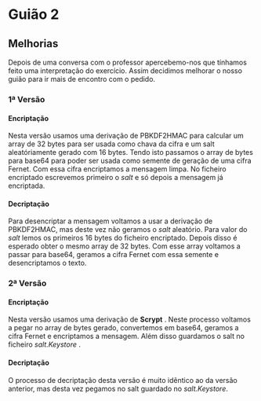 # Guião 2

## Melhorias
Depois de uma conversa com o professor apercebemo-nos que tínhamos feito uma interpretação do exercício.
Assim decidimos melhorar o nosso guião para ir mais de encontro com o pedido.

### 1ª Versão
#### Encriptação

Nesta versão usamos uma derivação de PBKDF2HMAC para calcular um array de 32 bytes para ser usada como chava da cifra e um salt aleatóriamente gerado com 16 bytes. Tendo isto passamos o array de bytes para base64 para poder ser usada como semente de geração de uma cifra Fernet. Com essa cifra encriptamos a mensagem limpa. No ficheiro encriptado escrevemos primeiro o *salt* e só depois a mensagem já encriptada.

#### Decriptação

Para desencriptar a mensagem voltamos a usar a derivação de PBKDF2HMAC, mas deste vez não geramos o *salt* aleatório. Para valor do *salt* lemos os primeiros 16 bytes do ficheiro encriptado. Depois disso é esperado obter o mesmo array de 32 bytes. Com esse array voltamos a passar para base64, geramos a cifra Fernet com essa semente e desencriptamos o texto.

### 2ª Versão
#### Encriptação
Nesta versão usamos uma derivação de **Scrypt** . Neste processo voltamos a pegar no array de bytes gerado, convertemos em base64, geramos a cifra Fernet e encriptamos a mensagem. Além disso guardamos o salt no ficheiro *salt.Keystore* .
#### Decriptação
O processo de decriptação desta versão é muito idêntico ao da versão anterior, mas desta vez pegamos no salt guardado no *salt.Keystore*. 
